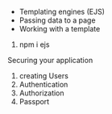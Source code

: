 - Templating engines (EJS)
- Passing data to a page
- Working with a template

1. npm i ejs


Securing your application 

1. creating Users
2. Authentication
3. Authorization
4. Passport
